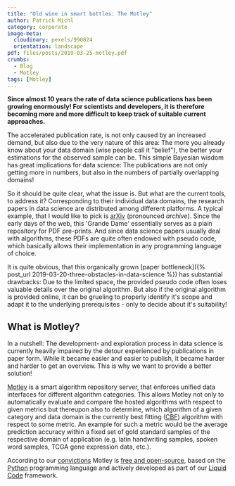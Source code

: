 ```yaml
---
title: "Old wine in smart bottles: The Motley"
author: Patrick Michl
category: corporate
image-meta:
  cloudinary: pexels/990824
  orientation: landscape
pdf: files/posts/2019-03-25-motley.pdf
crumbs:
  - Blog
  - Motley
tags: [Motley]
---
```


**Since almost 10 years the rate of data science publications has been growing
enormously! For scientists and developers, it is therefore becoming more and
more difficult to keep track of suitable current approaches.**

The accelerated publication rate, is not only caused by an increased demand, but
also due to the very nature of this area: The more you already know about your
data domain (wise people call it "belief"), the better your estimations for the
observed sample can be. This simple Bayesian wisdom has great implications for
data science: The publications are not only getting more in numbers, but also
in the numbers of partially overlapping domains!

So it should be quite clear, what the issue is. But what are the current tools,
to address it? Corresponding to their individual data domains, the research
papers in data science are distributed among different platforms. A typical
example, that I would like to pick is [arXiv](https://arxiv.org/) (pronounced
*archive*). Since the early days of the web, this 'Grande Dame' essentially
serves as a plain repository for PDF pre-prints. And since data science papers
usually deal with algorithms, these PDFs are quite often endowed with pseudo
code, which basically allows their implementation in any programming language of
choice.

It is quite obvious, that this organically grown [paper bottleneck]({% post_url
2019-03-20-three-obstacles-in-data-science %}) has substantial drawbacks: Due to
the limited space, the provided pseudo code often loses valuable details over
the original algorithm. But also if the original algorithm is provided online,
it can be grueling to properly identify it's scope and adapt it to the
underlying prerequisites - only to decide about it's suitability!

## What is Motley?

In a nutshell: The development- and exploration process in data science is
currently heavily impaired by the detour experienced by publications in paper
form. While it became easier and easier to publish, it became harder and harder
to get an overview. This is why we want to provide a better solution!

[Motley](/motley.html) is a smart algorithm repository server, that enforces
unified data interfaces for different algorithm categories. This allows Motley
not only to automatically evaluate and compare the hosted algorithms with
respect to given metrics but thereupon also to determine, which algorithm of a
given category and data domain is the currently best fitting
([CBF](/blog/tags#CBF)) algorithm with respect to some metric. An example for
such a metric would be the average prediction accuracy within a fixed set of
gold standard samples of the respective domain of application (e.g. latin
handwriting samples, spoken word samples, TCGA gene expression data, etc.).

According to our [convictions](/corporate/2019/03/19/welcome-at-frootlab.html)
Motley is [free and
open-source](https://en.wikipedia.org/wiki/Free_and_open-source_software), based
on the [Python](https://www.python.org/) programming language and actively
developed as part of our [Liquid
Code](https://github.com/orgs/frootlab/projects) framework.
